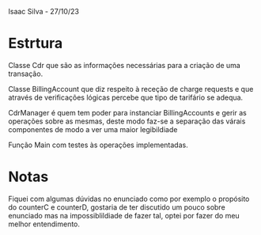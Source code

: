Isaac Silva - 27/10/23

# Estrtura

Classe Cdr que são as informações necessárias para a criação de uma transação.

Classe BillingAccount que diz respeito à receção de charge requests e que através de verificações lógicas percebe que tipo de tarifário se adequa.

CdrManager é quem tem poder para instanciar BillingAccounts e gerir as operações sobre as mesmas, deste modo faz-se a separação das várais componentes de modo a ver uma maior legibildiade

Função Main com testes às operações implementadas.

# Notas

Fiquei com algumas dúvidas no enunciado como por exemplo o propósito do counterC e counterD, gostaria de ter discutido um pouco sobre enunciado mas na impossiblildiade de fazer tal, optei por fazer do meu melhor entendimento.
